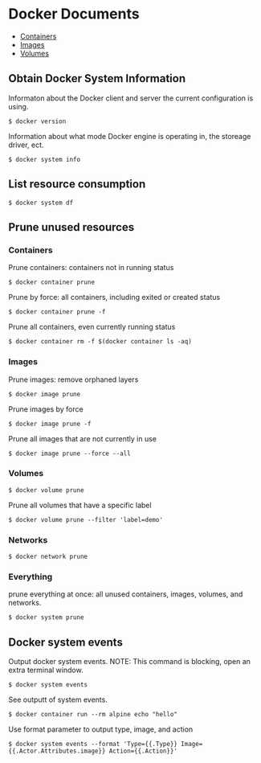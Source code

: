 # Docker Documents

 - [Containers](containers.md)
 - [Images](images.md)
 - [Volumes](volumes.md)

## Obtain Docker System Information

Informaton about the Docker client and server the current configuration is using.
```
$ docker version
```

Information about what mode Docker engine is operating in, the storeage driver, ect.
```
$ docker system info
```

## List resource consumption
```
$ docker system df
```

## Prune unused resources
### Containers
Prune containers: containers not in running status
```
$ docker container prune
```

Prune by force: all containers, including exited or created status
```
$ docker container prune -f
```

Prune all containers, even currently running status
```
$ docker container rm -f $(docker container ls -aq)
```

### Images
Prune images: remove orphaned layers
```
$ docker image prune
```

Prune images by force
```
$ docker image prune -f
```

Prune all images that are not currently in use
```
$ docker image prune --force --all
```

### Volumes
```
$ docker volume prune
```

Prune all volumes that have a specific label
```
$ docker volume prune --filter 'label=demo'
```

### Networks
```
$ docker network prune
```

### Everything
prune everything at once: all unused containers, images, volumes, and networks.
```
$ docker system prune
```

## Docker system events

Output docker system events. NOTE: This command is blocking, open an extra terminal window.
```
$ docker system events
```

See outputt of system events.
```
$ docker container run --rm alpine echo "hello"
```

Use format parameter to output type, image, and action
```
$ docker system events --format 'Type={{.Type}} Image={{.Actor.Attributes.image}} Action={{.Action}}'
```

